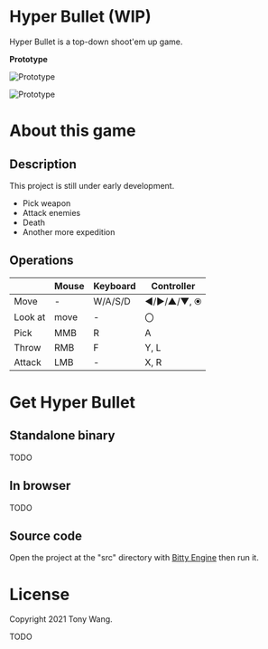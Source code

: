 # Hyper Bullet (WIP)

Hyper Bullet is a top-down shoot'em up game.

**Prototype**

![Prototype](https://user-images.githubusercontent.com/2062224/132652060-02ddb696-0c16-4b82-87a0-ea38bd58b287.png)

![Prototype](https://user-images.githubusercontent.com/2062224/132652072-78ab152d-821b-4786-9275-adb08c4611fe.gif)

# About this game

## Description

This project is still under early development.

* Pick weapon
* Attack enemies
* Death
* Another more expedition

## Operations

| | Mouse | Keyboard | Controller |
|---|---|---|---|
| Move | - | W/A/S/D | ◄/►/▲/▼, ⦿ |
| Look at | move | - | 〇 |
| Pick | MMB | R | A |
| Throw | RMB | F | Y, L |
| Attack | LMB | - | X, R |

# Get Hyper Bullet

## Standalone binary

TODO

## In browser

TODO

## Source code

Open the project at the "src" directory with [Bitty Engine](https://paladin-t.github.io/bitty/) then run it.

# License

Copyright 2021 Tony Wang.

TODO
